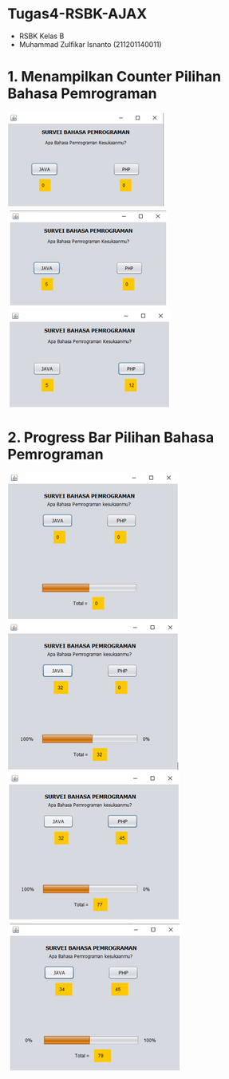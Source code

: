 # Tugas4-RSBK-AJAX
* RSBK Kelas B 
* Muhammad Zulfikar Isnanto (211201140011)

# 1. Menampilkan Counter Pilihan Bahasa Pemrograman
![Gambar1](https://github.com/isnantozul/Tugas_JavaBeans_Zulfikar/blob/master/Screenshots/Counter1.png)
![Gambar2](https://github.com/isnantozul/Tugas_JavaBeans_Zulfikar/blob/master/Screenshots/Counter2.png)
![Gambar3](https://github.com/isnantozul/Tugas_JavaBeans_Zulfikar/blob/master/Screenshots/Counter3.png)

# 2. Progress Bar Pilihan Bahasa Pemrograman
![Gambar4](https://github.com/isnantozul/Tugas_JavaBeans_Zulfikar/blob/master/Screenshots/PBar1.png)
![Gambar5](https://github.com/isnantozul/Tugas_JavaBeans_Zulfikar/blob/master/Screenshots/PBar2.png)
![Gambar6](https://github.com/isnantozul/Tugas_JavaBeans_Zulfikar/blob/master/Screenshots/PBar3.png)
![Gambar7](https://github.com/isnantozul/Tugas_JavaBeans_Zulfikar/blob/master/Screenshots/PBar4.png)